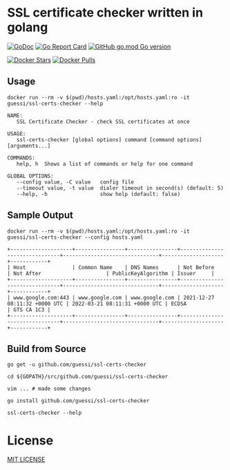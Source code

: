 # SSL certificate checker written in golang

[![GoDoc](https://godoc.org/github.com/guessi/ssl-certs-checker?status.svg)](https://godoc.org/github.com/guessi/ssl-certs-checker)
[![Go Report Card](https://goreportcard.com/badge/github.com/guessi/ssl-certs-checker)](https://goreportcard.com/report/github.com/guessi/ssl-certs-checker)
[![GitHub go.mod Go version](https://img.shields.io/github/go-mod/go-version/guessi/ssl-certs-checker)](https://github.com/guessi/ssl-certs-checker/blob/master/go.mod)

[![Docker Stars](https://img.shields.io/docker/stars/guessi/ssl-certs-checker.svg)](https://hub.docker.com/r/guessi/ssl-certs-checker/)
[![Docker Pulls](https://img.shields.io/docker/pulls/guessi/ssl-certs-checker.svg)](https://hub.docker.com/r/guessi/ssl-certs-checker/)

## Usage

    docker run --rm -v $(pwd)/hosts.yaml:/opt/hosts.yaml:ro -it guessi/ssl-certs-checker --help

    NAME:
       SSL Certificate Checker - check SSL certificates at once

    USAGE:
       ssl-certs-checker [global options] command [command options] [arguments...]

    COMMANDS:
       help, h  Shows a list of commands or help for one command

    GLOBAL OPTIONS:
       --config value, -C value   config file
       --timeout value, -t value  dialer timeout in second(s) (default: 5)
       --help, -h                 show help (default: false)


## Sample Output

    docker run --rm -v $(pwd)/hosts.yaml:/opt/hosts.yaml:ro -it guessi/ssl-certs-checker --config hosts.yaml

    +--------------------+----------------+----------------+-------------------------------+-------------------------------+--------------------+------------+
    | Host               | Common Name    | DNS Names      | Not Before                    | Not After                     | PublicKeyAlgorithm | Issuer     |
    +--------------------+----------------+----------------+-------------------------------+-------------------------------+--------------------+------------+
    | www.google.com:443 | www.google.com | www.google.com | 2021-12-27 08:11:32 +0000 UTC | 2022-03-21 08:11:31 +0000 UTC | ECDSA              | GTS CA 1C3 |
    +--------------------+----------------+----------------+-------------------------------+-------------------------------+--------------------+------------+

## Build from Source

    go get -u github.com/guessi/ssl-certs-checker

    cd ${GOPATH}/src/github.com/guessi/ssl-certs-checker

    vim ... # made some changes

    go install github.com/guessi/ssl-certs-checker

    ssl-certs-checker --help

# License

[MIT LICENSE](LICENSE)
